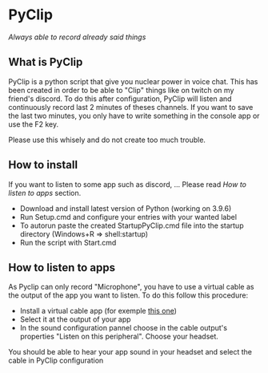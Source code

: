﻿# PyClip
_Always able to record already said things_

## What is PyClip
PyClip is a python script that give you nuclear power in voice chat. This has been created in order to be able to "Clip" things like on twitch on my friend's discord. 
To do this after configuration, PyClip will listen and continuously record last 2 minutes of theses channels. If you want to save the last two minutes, you only have to write something in the console app or use the F2 key.

Please use this whisely and do not create too much trouble.
## How to install
If you want to listen to some app such as discord, ... Please read _How to listen to apps_ section.

- Download and install latest version of Python (working on 3.9.6)
- Run Setup.cmd and configure your entries with your wanted label
- To autorun paste the created StartupPyClip.cmd file into the startup directory (Windows+R => shell:startup)
- Run the script with Start.cmd

## How to listen to apps

As Pyclip can only record "Microphone", you have to use a virtual cable as the output of the app you want to listen.
To do this follow this procedure:
- Install a virtual cable app (for exemple [this one](https://vb-audio.com/Cable/index.htm))
- Select it at the output of your app
- In the sound configuration pannel choose in the cable output's properties "Listen on this peripheral". Choose your headset.

You should be able to hear your app sound in your headset and select the cable in PyClip configuration



